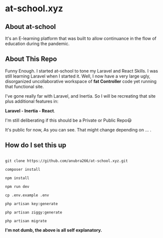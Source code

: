 <p align="center"><a class="md:flex md:items-end" href="/"></a></p>

# at-school.xyz

## About at-school
It's an E-learning platform that was built to allow continuance in the flow of education during the pandemic.

## About This Repo
Funny Enough. I started at-school to tone my Laravel and React Skills. I was still learning Laravel when I started it.
Well, I now have a very large ugly, disorganized uncollaborative workspace of __fat Controller__ code yet running that functional site.

I've gone really far with Laravel, and Inertia. So I will be recreating that site plus additional features in:

 **Laravel - Inertia - React**. 

 I'm still deliberating if this should be a Private or Public Repo😃

It's public for now, As you can see. That might change depending on ... .

## How do I set this up

```

git clone https://github.com/anubra266/at-school.xyz.git

composer install

npm install

npm run dev

cp .env.example .env

php artisan key:generate

php artisan ziggy:generate

php artisan migrate
```
**I'm not dumb, the above is all self explanatory.**


